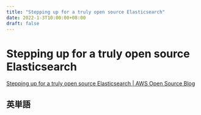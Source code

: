 ```yaml
---
title: "Stepping up for a truly open source Elasticsearch"
date: 2022-1-3T10:00:00+08:00
draft: false
---
```

# Stepping up for a truly open source Elasticsearch



[Stepping up for a truly open source Elasticsearch | AWS Open Source Blog](https://aws.amazon.com/jp/blogs/opensource/stepping-up-for-a-truly-open-source-elasticsearch/)



## 英単語
